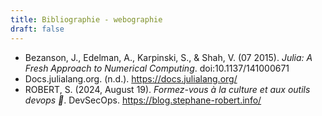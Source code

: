 ```yaml
---
title: Bibliographie - webographie
draft: false
---
```

- Bezanson, J., Edelman, A., Karpinski, S., & Shah, V. (07 2015). _Julia: A Fresh Approach to Numerical Computing_. doi:10.1137/141000671
- Docs.julialang.org. (n.d.). https://docs.julialang.org/
- ROBERT, S. (2024, August 19). _Formez-vous à la culture et aux outils devops 🚀_. DevSecOps. https://blog.stephane-robert.info/
